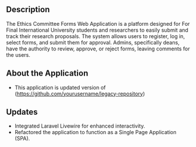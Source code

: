 ## Description

The Ethics Committee Forms Web Application is a platform designed for For Final International University students and researchers to easily submit and track their research proposals. The system allows users to register, log in, select forms, and submit them for approval. Admins, specifically deans, have the authority to review, approve, or reject forms, leaving comments for the users.


## About the Application
- This application is updated version of (https://github.com/yourusername/legacy-repository)

## Updates
- Integrated Laravel Livewire for enhanced interactivity.
- Refactored the application to function as a Single Page Application (SPA).
